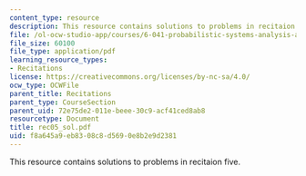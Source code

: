 ```yaml
---
content_type: resource
description: This resource contains solutions to problems in recitaion five.
file: /ol-ocw-studio-app/courses/6-041-probabilistic-systems-analysis-and-applied-probability-spring-2006/f8a645a9eb8308c8d5690e8b2e9d2381_rec05_sol.pdf
file_size: 60100
file_type: application/pdf
learning_resource_types:
- Recitations
license: https://creativecommons.org/licenses/by-nc-sa/4.0/
ocw_type: OCWFile
parent_title: Recitations
parent_type: CourseSection
parent_uid: 72e75de2-011e-beee-30c9-acf41ced8ab8
resourcetype: Document
title: rec05_sol.pdf
uid: f8a645a9-eb83-08c8-d569-0e8b2e9d2381
---
```

This resource contains solutions to problems in recitaion five.